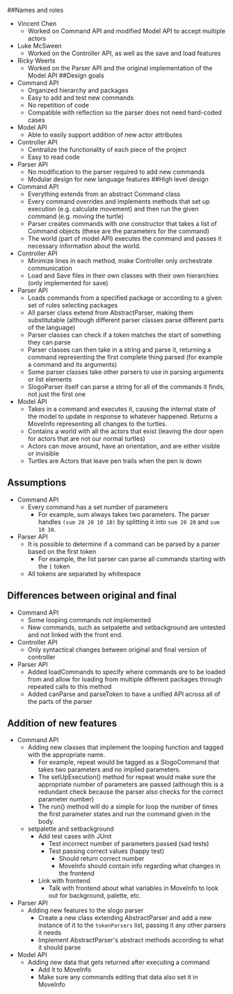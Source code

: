 ##Names and roles
* Vincent Chen
  * Worked on Command API and modified Model API to accept multiple actors
* Luke McSween 
  * Worked on the Controller API, as well as the save and load features
* Ricky Weerts
  * Worked on the Parser API and the original implementation of the Model API
##Design goals 
* Command API
  * Organized hierarchy and packages
  * Easy to add and test new commands
  * No repetition of code
  * Compatible with reflection so the parser does not need hard-coded cases
* Model API
  * Able to easily support addition of new actor attributes 
* Controller API
  * Centralize the functionality of each piece of the project
  * Easy to read code
* Parser API
  * No modification to the parser required to add new commands
  * Modular design for new language features
##High level design
* Command API
  * Everything extends from an abstract Command class
  * Every command overrides and implements methods that set up execution (e.g. calculate movement) and then run the given command (e.g. moving the turtle)
  * Parser creates commands with one constructor that takes a list of Command objects (these are the parameters for the command)
  * The world (part of model API) executes the command and passes it necessary information about the world.
* Controller API
  * Minimize lines in each method, make Controller only orchestrate communication
  * Load and Save files in their own classes with their own hierarchies (only implemented for save)
* Parser API
  * Loads commands from a specified package or according to a given set of rules selecting packages
  * All parser class extend from AbstractParser, making them substitutable (although different parser classes parse different parts of the language)
  * Parser classes can check if a token matches the start of something they can parse
  * Parser classes can then take in a string and parse it, returning a command representing the first complete thing parsed (for example a command and its arguments)
  * Some parser classes take other parsers to use in parsing arguments or list elements
  * SlogoParser itself can parse a string for all of the commands it finds, not just the first one
* Model API
  * Takes in a command and executes it, causing the internal state of the model to update in response to whatever happened. Returns a MoveInfo representing all changes to the turtles.
  * Contains a world with all the actors that exist (leaving the door open for actors that are not our normal turtles)
  * Actors can move around, have an orientation, and are either visible or invisible
  * Turtles are Actors that leave pen trails when the pen is down
## Assumptions
* Command API
  * Every command has a set number of parameters
    * For example, sum always takes two parameters. The parser handles `(sum 20 20 10 10)` by splitting it into `sum 20 20` and `sum 10 10`.
* Parser API
  * It is possible to determine if a command can be parsed by a parser based on the first token
    * For example, the list parser can parse all commands starting with the `[` token
  * All tokens are separated by whitespace

## Differences between original and final 
* Command API
  * Some looping commands not implemented
  * New commands, such as setpalette and setbackground are untested and not linked with the front end.
* Controller API
  * Only syntactical changes between original and final version of controller
* Parser API
  * Added loadCommands to specify where commands are to be loaded from and allow for loading from multiple different packages through repeated calls to this method
  * Added canParse and parseToken to have a unified API across all of the parts of the parser
## Addition of new features
* Command API
  * Adding new classes that implement the looping function and tagged with the appropriate name.
    * For example, repeat would be tagged as a SlogoCommand that takes two parameters and no implied parameters. 
    * The setUpExecution() method for repeat would make sure the appropriate number of parameters are passed (although this is a redundant check because the parser also checks for the correct parameter number)
    * The run() method will do a simple for loop the number of times the first parameter states and run the command given in the body. 
  * setpalette and setbackground
    * Add test cases with JUnit
      * Test incorrect number of parameters passed (sad tests)
      * Test passing correct values (happy test)
        * Should return correct number
        * MoveInfo should contain info regarding what changes in the frontend
    * Link with frontend
      * Talk with frontend about what variables in MoveInfo to look out for background, palette, etc.
* Parser API
  * Adding new features to the slogo parser
    * Create a new class extending AbstractParser and add a new instance of it to the `tokenParsers` list, passing it any other parsers it needs
    * Implement AbstractParser's abstract methods according to what it should parse
* Model API
  * Adding new data that gets returned after executing a command
    * Add it to MoveInfo
    * Make sure any commands editing that data also set it in MoveInfo

